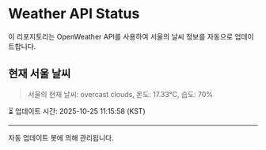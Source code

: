 
# Weather API Status

이 리포지토리는 OpenWeather API를 사용하여 서울의 날씨 정보를 자동으로 업데이트합니다.

## 현재 서울 날씨
> 서울의 현재 날씨: overcast clouds, 온도: 17.33°C, 습도: 70%

⏳ 업데이트 시간: 2025-10-25 11:15:58 (KST)

---
자동 업데이트 봇에 의해 관리됩니다.
